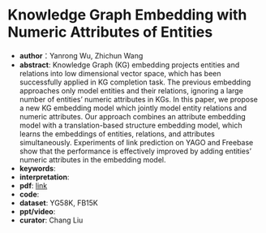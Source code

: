 # Knowledge Graph Embedding with Numeric Attributes of Entities
* **author**：Yanrong Wu, Zhichun Wang
* **abstract**: Knowledge Graph (KG) embedding projects entities and relations into low dimensional vector space, which has been successfully applied in KG completion task. The previous embedding approaches only model entities and their relations, ignoring a large number of entities’ numeric attributes in KGs. In this paper, we propose a new KG embedding model which jointly model entity relations and numeric attributes. Our approach combines an attribute embedding model with a translation-based structure embedding model, which learns the embeddings of entities, relations, and attributes simultaneously. Experiments of link prediction on YAGO and Freebase show that the performance is effectively improved by adding entities’ numeric attributes in the embedding model.
* **keywords**: 
* **interpretation**: 
* **pdf**:  [link](https://www.aclweb.org/anthology/W18-3017.pdf)
* **code**: 
* **dataset**: YG58K, FB15K
* **ppt/video**: 
* **curator**: Chang Liu
